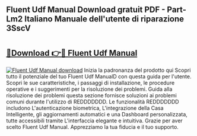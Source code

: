 ## Fluent Udf Manual Download gratuit PDF - Part-Lm2 Italiano Manuale dell'utente di riparazione 3SscV

# <h2><a href="http://dfavcjv.blite.top/?on=Fluent+Udf+Manual">🔗Download 👉🔴 Fluent Udf Manual</a></h2>

[![Fluent Udf Manual download](https://i.imgur.com/lujVjoI.png)](http://dfavcjv.blite.top/?on=Fluent+Udf+Manual)
Inizia la padronanza del prodotto qui Scopri tutto il potenziale del tuo Fluent Udf ManualD con questa guida per l'utente. Scopri le sue caratteristiche, i passaggi di installazione, le procedure operative e i suggerimenti per la risoluzione dei problemi. Guida alla risoluzione dei problemi questa sezione fornisce soluzioni ai problemi comuni durante l'utilizzo di REDDDDDDD. Le funzionalità REDDDDDDD includono L'autenticazione biometrica, L'integrazione della Casa Intelligente, gli aggiornamenti automatici e una Dashboard personalizzata, tutte accessibili tramite L'interfaccia elegante e intuitiva. Grazie per aver scelto Fluent Udf Manual. Apprezziamo la tua fiducia e il tuo supporto.
